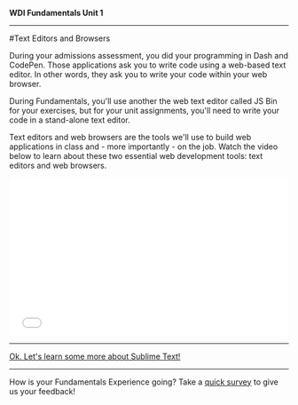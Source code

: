 **WDI Fundamentals Unit 1**

---

#Text Editors and Browsers

During your admissions assessment, you did your programming in Dash and CodePen. Those applications ask you to write code using a web-based text editor. In other words, they ask you to write your code within your web browser.

During Fundamentals, you'll use another the web text editor called JS Bin for your exercises, but for your unit assignments, you'll need to write your code in a stand-alone text editor.

Text editors and web browsers are the tools we'll use to build web applications in class and - more importantly - on the job. Watch the video below to learn about these two essential web development tools: text editors and web browsers.

<div class="wistia_responsive_padding" style="padding:56.25% 0 0 0;position:relative;"><div class="wistia_responsive_wrapper" style="height:100%;left:0;position:absolute;top:0;width:100%;"><iframe src="//fast.wistia.net/embed/iframe/cas8lb36dt?seo=false&videoFoam=true" allowtransparency="true" frameborder="0" scrolling="no" class="wistia_embed" name="wistia_embed" allowfullscreen mozallowfullscreen webkitallowfullscreen oallowfullscreen msallowfullscreen width="100%" height="100%"></iframe></div></div>
<script src="//fast.wistia.net/assets/external/E-v1.js" async></script>

---

[Ok. Let's learn some more about Sublime Text!](05_lesson.md)

---
How is your Fundamentals Experience going? Take a [quick survey](../feedback.md) to give us your feedback!
